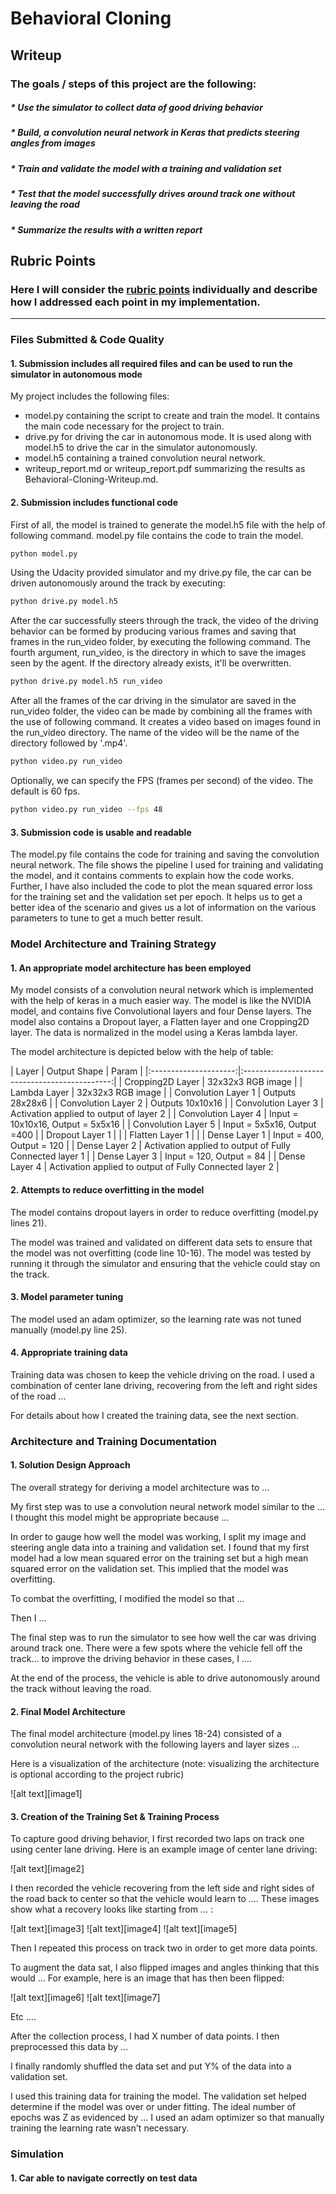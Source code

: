 # **Behavioral Cloning** 

## Writeup

### The goals / steps of this project are the following:

##### * Use the simulator to collect data of good driving behavior
##### * Build, a convolution neural network in Keras that predicts steering angles from images
##### * Train and validate the model with a training and validation set
##### * Test that the model successfully drives around track one without leaving the road
##### * Summarize the results with a written report

## Rubric Points
### Here I will consider the [rubric points](https://review.udacity.com/#!/rubrics/432/view) individually and describe how I addressed each point in my implementation.  

---
### Files Submitted & Code Quality

#### 1. Submission includes all required files and can be used to run the simulator in autonomous mode

My project includes the following files:
* model.py containing the script to create and train the model. It contains the main code necessary for the project to train.
* drive.py for driving the car in autonomous mode. It is used along with model.h5 to drive the car in the simulator autonomously.
* model.h5 containing a trained convolution neural network. 
* writeup_report.md or writeup_report.pdf summarizing the results as Behavioral-Cloning-Writeup.md. 

#### 2. Submission includes functional code

First of all, the model is trained to generate the model.h5 file with the help of following command. model.py file contains the code to train the model.
```sh
python model.py
```
Using the Udacity provided simulator and my drive.py file, the car can be driven autonomously around the track by executing: 
```sh
python drive.py model.h5
```
After the car successfully steers through the track, the video of the driving behavior can be formed by producing various frames and saving that frames in the run_video folder, by executing the following command. The fourth argument, run_video, is the directory in which to save the images seen by the agent. If the directory already exists, it'll be overwritten.
```sh
python drive.py model.h5 run_video
```
After all the frames of the car driving in the simulator are saved in the run_video folder, the video can be made by combining all the frames with the use of following command. It creates a video based on images found in the run_video directory. The name of the video will be the name of the directory followed by '.mp4'.
```sh
python video.py run_video
```
Optionally, we can specify the FPS (frames per second) of the video. The default is 60 fps.
```sh
python video.py run_video --fps 48
```

#### 3. Submission code is usable and readable

The model.py file contains the code for training and saving the convolution neural network. The file shows the pipeline I used for training and validating the model, and it contains comments to explain how the code works. Further, I have also included the code to plot the mean squared error loss for the training set and the validation set per epoch. It helps us to get a better idea of the scenario and gives us a lot of information on the various parameters to tune to get a much better result. 

### Model Architecture and Training Strategy

#### 1. An appropriate model architecture has been employed

My model consists of a convolution neural network which is implemented with the help of keras in a much easier way. The model is like the NVIDIA model, and contains five Convolutional layers and four Dense layers. The model also contains a Dropout layer, a Flatten layer and one Cropping2D layer. The data is normalized in the model using a Keras lambda layer.

The model architecture is depicted below with the help of table:


| Layer         		|     Output Shape	        					| Param |
|:---------------------:|:---------------------------------------------:| 
| Cropping2D Layer         		| 32x32x3 RGB image   							| 
| Lambda Layer         		| 32x32x3 RGB image   							| 
| Convolution Layer 1   	| Outputs 28x28x6 	|
| Convolution Layer 2	    | Outputs 10x10x16    									|
| Convolution Layer 3		| Activation applied to output of layer 2        									|
| Convolution Layer 4				| Input = 10x10x16, Output = 5x5x16        									|
|	Convolution Layer 5					|		Input = 5x5x16, Output =400										|
| Dropout Layer 1              |               |
| Flatten Layer 1              |               |
|	Dense Layer 1				|		Input = 400, Output = 120						|
| Dense Layer 2		| Activation applied to output of Fully Connected layer 1        									|
|	Dense Layer 3				|		Input = 120, Output = 84						|
| Dense Layer 4		| Activation applied to output of Fully Connected layer 2        									|
 



#### 2. Attempts to reduce overfitting in the model

The model contains dropout layers in order to reduce overfitting (model.py lines 21). 

The model was trained and validated on different data sets to ensure that the model was not overfitting (code line 10-16). The model was tested by running it through the simulator and ensuring that the vehicle could stay on the track.

#### 3. Model parameter tuning

The model used an adam optimizer, so the learning rate was not tuned manually (model.py line 25).

#### 4. Appropriate training data

Training data was chosen to keep the vehicle driving on the road. I used a combination of center lane driving, recovering from the left and right sides of the road ... 

For details about how I created the training data, see the next section. 

### Architecture and Training Documentation


#### 1. Solution Design Approach

The overall strategy for deriving a model architecture was to ...

My first step was to use a convolution neural network model similar to the ... I thought this model might be appropriate because ...

In order to gauge how well the model was working, I split my image and steering angle data into a training and validation set. I found that my first model had a low mean squared error on the training set but a high mean squared error on the validation set. This implied that the model was overfitting. 

To combat the overfitting, I modified the model so that ...

Then I ... 

The final step was to run the simulator to see how well the car was driving around track one. There were a few spots where the vehicle fell off the track... to improve the driving behavior in these cases, I ....

At the end of the process, the vehicle is able to drive autonomously around the track without leaving the road.

#### 2. Final Model Architecture

The final model architecture (model.py lines 18-24) consisted of a convolution neural network with the following layers and layer sizes ...

Here is a visualization of the architecture (note: visualizing the architecture is optional according to the project rubric)

![alt text][image1]

#### 3. Creation of the Training Set & Training Process

To capture good driving behavior, I first recorded two laps on track one using center lane driving. Here is an example image of center lane driving:

![alt text][image2]

I then recorded the vehicle recovering from the left side and right sides of the road back to center so that the vehicle would learn to .... These images show what a recovery looks like starting from ... :

![alt text][image3]
![alt text][image4]
![alt text][image5]

Then I repeated this process on track two in order to get more data points.

To augment the data sat, I also flipped images and angles thinking that this would ... For example, here is an image that has then been flipped:

![alt text][image6]
![alt text][image7]

Etc ....

After the collection process, I had X number of data points. I then preprocessed this data by ...


I finally randomly shuffled the data set and put Y% of the data into a validation set. 

I used this training data for training the model. The validation set helped determine if the model was over or under fitting. The ideal number of epochs was Z as evidenced by ... I used an adam optimizer so that manually training the learning rate wasn't necessary.


### Simulation

#### 1. Car able to navigate correctly on test data
